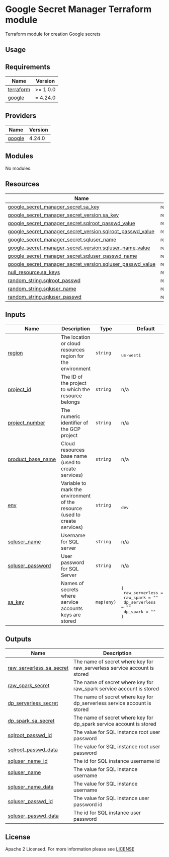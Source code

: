 # Google Secret Manager Terraform module
Terraform module for creation Google secrets

## Usage

<!-- BEGIN_TF_DOCS -->
## Requirements
| Name                                                                      | Version  |
| ------------------------------------------------------------------------- | -------- |
| <a name="requirement_terraform"></a> [terraform](#requirement\_terraform) | >= 1.0.0 |
| <a name="requirement_google"></a> [google](#requirement\_google)          | = 4.24.0 |

## Providers
| Name                                                       | Version |
| ---------------------------------------------------------- | ------- |
| <a name="provider_google"></a> [google](#provider\_google) | 4.24.0  |

## Modules
No modules.

## Resources
| Name                                                                                                                                                                      | Type     |
| ------------------------------------------------------------------------------------------------------------------------------------------------------------------------- | -------- |
| [google_secret_manager_secret.sa_key](https://registry.terraform.io/providers/hashicorp/google/latest/docs/resources/secret_manager_secret)                               | resource |
| [google_secret_manager_secret_version.sa_key](https://registry.terraform.io/providers/hashicorp/google/latest/docs/resources/secret_manager_secret_version)               | resource |
| [google_secret_manager_secret.sqlroot_passwd_value](https://registry.terraform.io/providers/hashicorp/google/latest/docs/resources/secret_manager_secret)                 | resource |
| [google_secret_manager_secret_version.sqlroot_passwd_value](https://registry.terraform.io/providers/hashicorp/google/latest/docs/resources/secret_manager_secret_version) | resource |
| [google_secret_manager_secret.sqluser_name](https://registry.terraform.io/providers/hashicorp/google/latest/docs/resources/secret_manager_secret)                         | resource |
| [google_secret_manager_secret_version.sqluser_name_value](https://registry.terraform.io/providers/hashicorp/google/latest/docs/resources/secret_manager_secret_version)   | resource |
| [google_secret_manager_secret.sqluser_passwd_name](https://registry.terraform.io/providers/hashicorp/google/latest/docs/resources/secret_manager_secret)                  | resource |
| [google_secret_manager_secret_version.sqluser_passwd_value](https://registry.terraform.io/providers/hashicorp/google/latest/docs/resources/secret_manager_secret_version) | resource |
| [null_resource.sa_keys](https://registry.terraform.io/providers/hashicorp/null/latest/docs/resources/resource)                                                            | resource |
| [random_string.sqlroot_passwd](https://registry.terraform.io/providers/hashicorp/random/latest/docs/resources/string)                                                     | resource |
| [random_string.sqluser_name](https://registry.terraform.io/providers/hashicorp/random/latest/docs/resources/string)                                                       | resource |
| [random_string.sqluser_passwd](https://registry.terraform.io/providers/hashicorp/random/latest/docs/resources/string)                                                     | resource |



## Inputs
| Name                                                                                      | Description                                                                | Type       | Default                                                                                                           | Required |
| ----------------------------------------------------------------------------------------- | -------------------------------------------------------------------------- | ---------- | ----------------------------------------------------------------------------------------------------------------- | :------: |
| <a name="input_region"></a> [region](#input\_region)                                      | The location or cloud resources region for the environment                 | `string`   | <pre><br>us-west1</pre>                                                                                           |   yes    |
| <a name="input_project_id"></a> [project\_id](#input\_project\_id)                        | The ID of the project to which the resource belongs                        | `string`   | n/a                                                                                                               |   yes    |
| <a name="input_project_number"></a> [project\_number](#input\_project\_number)            | The numeric identifier of the GCP project                                  | `string`   | n/a                                                                                                               |   yes    |
| <a name="input_product_base_name"></a> [product\_base\_name](#input\_product\_base\_name) | Cloud resources base name (used to create services)                        | `string`   | n/a                                                                                                               |   yes    |
| <a name="input_env"></a> [env](#input\_env)                                               | Variable to mark the environment of the resource (used to create services) | `string`   | <pre><br>dev</pre>                                                                                                |   yes    |
| <a name="input_sqluser_name"></a> [sqluser\_name](#input\_sqluser\_name)                  | Username for SQL server                                                    | `string`   | n/a                                                                                                               |   yes    |
| <a name="input_sqluser_password"></a> [sqluser\_password](#input\_sqluser\_password)      | User password for SQL Server                                               | `string`   | n/a                                                                                                               |   yes    |
| <a name="input_sa_key"></a> [sa\_key](#input\_sa\_key)                                    | Names of secrets where service accounts keys are stored                    | `map(any)` | <pre>{<br> raw_serverless = ""<br> raw_spark      = ""<br> dp_serverless  = ""<br> dp_spark       = ""<br>}</pre> |   yes    |

## Outputs
| Name                                                                                                               | Description                                                               |
| ------------------------------------------------------------------------------------------------------------------ | ------------------------------------------------------------------------- |
| <a name="output_raw_serverless_sa_secret"></a> [raw\_serverless\_sa\_secret](#output\_raw\_serverless\_sa\_secret) | The name of secret where key for raw_serverless service account is stored |
| <a name="output_raw_spark_secret"></a> [raw\_spark\_secret](#output\_raw\_spark\_secret)                           | The name of secret where key for raw_spark service account is stored      |
| <a name="output_dp_serverless_secret"></a> [dp\_serverless\_secret](#output\_dp\_serverless\_secret)               | The name of secret where key for dp_serverless service account is stored  |
| <a name="output_dp_spark_sa_secret"></a> [dp\_spark\_sa\_secret](#output\_dp\_spark\_sa\_secret)                   | The name of secret where key for dp_spark service account is stored       |
| <a name="output_sqlroot_passwd_id"></a> [sqlroot\_passwd\_id](#output\_sqlroot\_passwd\_id)                        | The value for SQL instance root user password                             |
| <a name="output_sqlroot_passwd_data"></a> [sqlroot\_passwd\_data](#output\_sqlroot\_passwd\_data)                  | The value for SQL instance root user password                             |
| <a name="output_sqluser_name_id"></a> [sqluser\_name\_id](#output\_sqluser\_name\_id)                              | The id for SQL instance username id                                       |
| <a name="output_sqluser_name"></a> [sqluser\_name](#output\_sqluser\_name)                                         | The value for SQL instance username                                       |
| <a name="output_sqluser_name_data"></a> [sqluser\_name\_data](#output\_sqluser\_name\_data)                        | The value for SQL instance username                                       |
| <a name="output_sqluser_passwd_id"></a> [sqluser\_passwd\_id](#output\_sqluser\_passwd\_id)                        | The value for SQL instance user password id                               |
| <a name="output_sqluser_passwd_data"></a> [sqluser\_passwd\_data](#output\_sqluser\_passwd\_data)                  | The id for SQL instance user password                                     |

<!-- END_TF_DOCS -->

## License

Apache 2 Licensed. For more information please see [LICENSE](https://github.com/data-platform-hq/terraform-google-secrets/blob/main/LICENSE)
